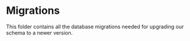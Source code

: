 # Migrations
This folder contains all the database migrations needed for upgrading our schema to a newer version.
